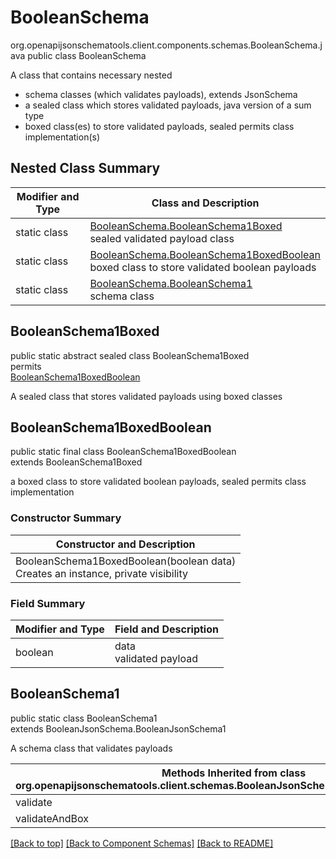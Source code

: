 # BooleanSchema
org.openapijsonschematools.client.components.schemas.BooleanSchema.java
public class BooleanSchema

A class that contains necessary nested
- schema classes (which validates payloads), extends JsonSchema
- a sealed class which stores validated payloads, java version of a sum type
- boxed class(es) to store validated payloads, sealed permits class implementation(s)

## Nested Class Summary
| Modifier and Type | Class and Description |
| ----------------- | ---------------------- |
| static class | [BooleanSchema.BooleanSchema1Boxed](#booleanschema1boxed)<br> sealed validated payload class |
| static class | [BooleanSchema.BooleanSchema1BoxedBoolean](#booleanschema1boxedboolean)<br> boxed class to store validated boolean payloads |
| static class | [BooleanSchema.BooleanSchema1](#booleanschema1)<br> schema class |

## BooleanSchema1Boxed
public static abstract sealed class BooleanSchema1Boxed<br>
permits<br>
[BooleanSchema1BoxedBoolean](#booleanschema1boxedboolean)

A sealed class that stores validated payloads using boxed classes

## BooleanSchema1BoxedBoolean
public static final class BooleanSchema1BoxedBoolean<br>
extends BooleanSchema1Boxed

a boxed class to store validated boolean payloads, sealed permits class implementation

### Constructor Summary
| Constructor and Description |
| --------------------------- |
| BooleanSchema1BoxedBoolean(boolean data)<br>Creates an instance, private visibility |

### Field Summary
| Modifier and Type | Field and Description |
| ----------------- | ---------------------- |
| boolean | data<br>validated payload |

## BooleanSchema1
public static class BooleanSchema1<br>
extends BooleanJsonSchema.BooleanJsonSchema1

A schema class that validates payloads

| Methods Inherited from class org.openapijsonschematools.client.schemas.BooleanJsonSchema.BooleanJsonSchema1 |
| ------------------------------------------------------------------ |
| validate                                                           |
| validateAndBox                                                     |

[[Back to top]](#top) [[Back to Component Schemas]](../../../README.md#Component-Schemas) [[Back to README]](../../../README.md)
